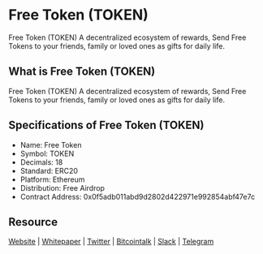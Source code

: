 # Free Token (TOKEN)
Free Token (TOKEN) A decentralized ecosystem of rewards, Send Free Tokens to your friends, family or loved ones as gifts for daily life.

## What is Free Token (TOKEN)
Free Token (TOKEN) A decentralized ecosystem of rewards, Send Free Tokens to your friends, family or loved ones as gifts for daily life.

## Specifications of Free Token (TOKEN)
* Name: Free Token
* Symbol: TOKEN
* Decimals: 18
* Standard: ERC20 
* Platform: Ethereum
* Distribution: Free Airdrop
* Contract Address: 0x0f5adb011abd9d2802d422971e992854abf47e7c
## Resource
[Website](https://gemstoken.net/) | [Whitepaper](https:///whitepaper.pdf) | [Twitter](https://twitter.com/)  | [Bitcointalk](https://https://bitcointalk.org/) | [Slack](https://.slack.com) | [Telegram](https://t.me/)
